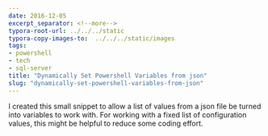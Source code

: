 ```yaml
---
date: 2016-12-05
excerpt_separator: <!--more-->
typora-root-url: ../../../static
typora-copy-images-to:  ../../../static/images
tags:
- powershell
- tech
- sql-server
title: "Dynamically Set Powershell Variables from json"
slug: "dynamically-set-powershell-variables-from-json"
---
```


I created this small snippet to allow a list of values from a json file be turned into variables to work with. For working with a fixed list of configuration values, this might be helpful to reduce some coding effort.
<!--more-->
<script src="https://gist.github.com/sheldonhull/dbbc8356028264047fd742b56c5ee27e.js"></script>
